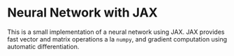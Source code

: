 # Neural Network with JAX

This is a small implementation of a neural network using JAX.
JAX provides fast vector and matrix operations a la `numpy`, 
and gradient computation using automatic differentiation.
